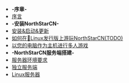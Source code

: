 * **-序章-**
 * [序言](README.md)
* **-安装NorthStarCN-**
 * [安装&启动&更新](installing-northstar/basic-setup.md)
 * [如何在🐧Linux发行版上游玩NorthStarCN(TODO)](installing-northstar/playing-on-linux.md)
 * [以您的电脑作为主机进行多人游戏](servers/dedicated-server/basic-listen-server.md)
* **-NorthStarCN服务端搭建-**
 * [服务器环境要求](servers/dedicated-server/basic-requirements.md)
 * [独立服务端](servers/dedicated-server/README.md)
 * [Linux服务器](servers/dedicated-server/hosting-on-linux.md)

